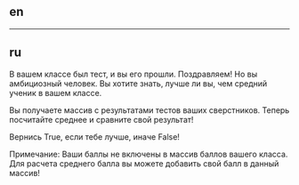 ## en

---

## ru

В вашем классе был тест, и вы его прошли. Поздравляем!
Но вы амбициозный человек. Вы хотите знать, лучше ли вы, чем средний ученик в вашем классе.

Вы получаете массив с результатами тестов ваших сверстников. Теперь посчитайте среднее и сравните свой результат!

Вернись True, если тебе лучше, иначе False!

Примечание:
Ваши баллы не включены в массив баллов вашего класса. Для расчета среднего балла вы можете добавить свой балл в данный массив!
